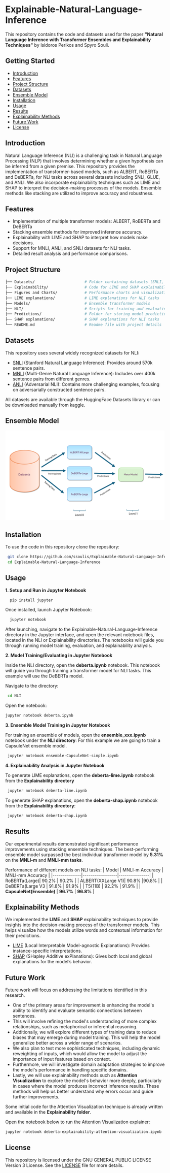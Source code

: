 # Explainable-Natural-Language-Inference

This repository contains the code and datasets used for the paper **"Natural Language Inference with Transformer Ensembles and Explainability Techniques"** by Isidoros Perikos and Spyro Souli.

## Getting Started

* [Introduction](#introduction)
* [Features](#features)
* [Project Structure](#project-structure)
* [Datasets](#datasets)
* [Ensemble Model](#ensemble-model)
* [Installation](#installation)
* [Usage](#usage)
* [Results](#results)
* [Explainability Methods](#explainability-methods)
* [Future Work](#Future-Work)
* [License](#license)

## Introduction

Natural Language Inference (NLI) is a challenging task in Natural Language Processing (NLP) that involves determining whether a given hypothesis can be inferred from a given premise. This repository provides the implementation of transformer-based models, such as  ALBERT, RoBERTa and DeBERTa, for NLI tasks across several datasets including SNLI, GLUE, and ANLI.
We also incorporate explainability techniques such as LIME and SHAP to interpret the decision-making processes of the models. Ensemble methods like stacking are utilized to improve accuracy and robustness.


## Features

*  Implementation of multiple transformer models: ALBERT, RoBERTa and DeBERTa
*  Stacking ensemble methods for improved inference accuracy.
*  Explainability with LIME and SHAP to interpret how models make decisions.
*  Support for MNLI, ANLI, and SNLI datasets for NLI tasks.
*  Detailed result analysis and performance comparisons.
  

## Project Structure

```bash
├── Datasets/                      # Folder containing datasets (SNLI, MNLI, ANLI)
├── Explainability/                # Code for LIME and SHAP explainability techniques. There is also code for the Attention Visulization method.
├── Figures and Charts/            # Performance charts and visualizations
├── LIME explanations/             # LIME explanations for NLI tasks
├── Models/                        # Ensemble transformer models 
├── NLI/                           # Scripts for training and evaluating NLI tasks
├── Predictions/                   # Folder for storing model predictions
├── SHAP explanations/             # SHAP explanations for NLI tasks
└── README.md                      # Readme file with project details
```

## Datasets

This repository uses several widely recognized datasets for NLI:

*  [SNLI](https://www.kaggle.com/datasets/stanfordu/stanford-natural-language-inference-corpus) (Stanford Natural Language Inference): Provides around 570k sentence pairs.
*  [MNLI](https://www.kaggle.com/datasets/thedevastator/nli-dataset-for-sentence-understanding) (Multi-Genre Natural Language Inference): Includes over 400k sentence pairs from different genres.
*  [ANLI](https://www.kaggle.com/datasets/thedevastator/anli-a-large-scale-nli-benchmark-dataset) (Adversarial NLI): Contains more challenging examples, focusing on adversarially constructed sentence pairs.

All datasets are available through the HuggingFace Datasets library or can be downloaded manually from kaggle.

## Ensemble Model

![alt text](https://github.com/ssoulis/Explainable-Natural-Language-Inference/blob/main/Figures%20and%20Charts/Stacking.PNG)

## Installation 

To use the code in this repository clone the repository:
   ```bash
    git clone https://github.com/ssoulis/Explainable-Natural-Language-Inference.git
    cd Explainable-Natural-Language-Inference
   ```

## Usage

**1. Setup and Run in Jupyter Notebook**
   
  ```bash
    pip install jupyter
  ```
  Once installed, launch Jupyter Notebook:
  ```bash
    jupyter notebook
   ```
   After launching, navigate to the Explainable-Natural-Language-Inference directory in the Jupyter interface, and open the relevant notebook files, located in the 
   NLI or Explainability directories. The notebooks will guide you through running model training, evaluation, and explainability analysis.

**2. Model Training/Evaluating in Jupyter Notebook**
   
  Inside the NLI directory, open the **deberta.ipynb** notebook. This notebook will guide you through training a transformer model for NLI tasks.
  This example will use the DeBERTa model.
   
  Navigate to the directory:
  ```bash
   cd NLI
   ```
   Open the notebook:
   ```bash
   jupyter notebook deberta.ipynb
   ```

**3. Ensemble Model Training in Jupyter Notebook**

  For training an ensemble of models, open the **ensemble_xxx.ipynb** notebook under the **NLI directory**:
  For this example we are going to train a CapsuleNet ensemble model.
  ```bash
   jupyter notebook ensemble-CapsuleNet-simple.ipynb
  ```

**4. Explainability Analysis in Jupyter Notebook**
   
  To generate LIME explanations, open the **deberta-lime.ipynb** notebook from the **Explainability directory**
  ```bash
   jupyter notebook deberta-lime.ipynb
   ```
  To generate  SHAP explanations, open the **deberta-shap.ipynb** notebook from the **Explainability directory**:
  ```bash
   jupyter notebook deberta-shap.ipynb
   ```

## Results 


Our experimental results demonstrated significant performance improvements using stacking ensemble techniques. The best-performing ensemble model surpassed the best individual transformer model by **5.31%** on the **MNLI-m** and **MNLI-mm tasks**.

Performance of different models on NLI tasks:
| Model        | MNLI-m Accuracy | MNLI-mm Accuracy |
|--------------|-----------------|---------------|
| RoBERTa(Large)| 90.2%          | 90.2%         | 
| ALBERT(XXLarge V1)| 90.8%      |90.8%             | 
| DeBERTa(Large V3  | 91.8%           | 91.9%         | 
| T5(11B)           | 92.2%           | 91.9%         |
| **CapsuleNet(Ensemble)** | **96.7%**        | **96.8%**        |


## Explainability Methods

We implemented the **LIME** and **SHAP** explainability techniques to provide insights into the decision-making process of the transformer models. This helps visualize how the models utilize words and contextual information for their predictions.

* [LIME](https://github.com/marcotcr/lime) (Local Interpretable Model-agnostic Explanations): Provides instance-specific interpretations.
* [SHAP](https://github.com/shap/shap) (SHapley Additive exPlanations): Gives both local and global explanations for the model’s behavior.


## Future Work

Future work will focus on addressing the limitations identified in this research. 

* One of the primary areas for improvement is enhancing the model's ability to identify and evaluate semantic connections between sentences.
* This will involve refining the model's understanding of more complex relationships, such as metaphorical or inferential reasoning.
* Additionally, we will explore different types of training data to reduce biases that may emerge during model training. This will help the model generalize better across a wider range of scenarios.
* We also plan to test more sophisticated techniques, including dynamic reweighting of inputs, which would allow the model to adjust the importance of input features based on context.
* Furthermore, we will investigate domain adaptation strategies to improve the model's performance in handling specific domains.
* Lastly, we will use explainability methods such as **Attention Visualization** to explore the model's behavior more deeply, particularly in cases where the model produces incorrect inference results. These methods will help us better understand why errors occur and guide further improvements.

Some initial code for the Attention Visualization technique is already written and available in the **Explainability folder**.

Open the notebook below to run the Attention Visualization explainer:
```bash
jupyter notebook deberta-explainability-attention-visualization.ipynb
```
## License 

This repository is licensed under the  GNU GENERAL PUBLIC LICENSE Version 3 License. See the [LICENSE](https://github.com/ssoulis/Explainable-Natural-Language-Inference/blob/main/LICENSE) file for more details.

